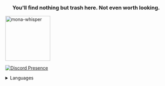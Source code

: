 <h3 align="center">You'll find nothing but trash here. Not even worth looking.</h3>
<img src="https://github.com/images/mona-whisper.gif" alt="mona-whisper" width="140" height="140"/> 

[![Discord Presence](https://lanyard.cnrad.dev/api/392014721303314432)](https://discord.com/users/392014721303314432)

<details>
      <summary>Languages</summary>
	<h1>🇩🇪 🇬🇧 🇺🇸</h1>
</details>
